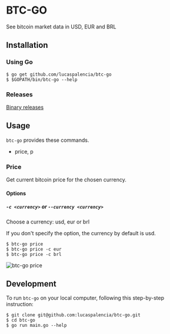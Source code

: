 # BTC-GO

See bitcoin market data in USD, EUR and BRL

## Installation

### Using Go

```
$ go get github.com/lucaspalencia/btc-go
$ $GOPATH/bin/btc-go --help
```

### Releases

[Binary releases](https://github.com/lucaspalencia/btc-go/releases)

## Usage

`btc-go` provides these commands.

- price, p

### Price

Get current bitcoin price for the chosen currency.

#### Options

##### `-c <currency>` or `--currency <currency>`

Choose a currency: usd, eur or brl

If you don't specify the option, the currency by default is usd.

```
$ btc-go price
$ btc-go price -c eur
$ btc-go price -c brl
```

![btc-go price](https://user-images.githubusercontent.com/7226038/114094407-a670f580-9892-11eb-95f5-b9da6deca24f.gif)

## Development

To run `btc-go` on your local computer, following this step-by-step instruction:

```
$ git clone git@github.com:lucaspalencia/btc-go.git
$ cd btc-go
$ go run main.go --help
```